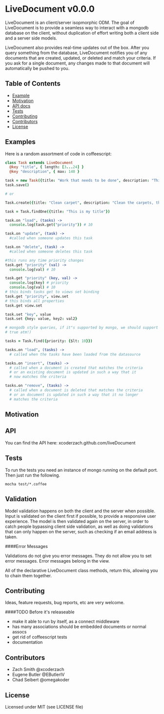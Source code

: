 LiveDocument v0.0.0
===================

  LiveDocument is an client/server isopmorphic ODM.  The goal of LiveDocument
is to provide a seamless way to interact with a mongodb database on the client,
without duplication of effort writing both a client side and a server side
models. 

  LiveDocument also provides real-time updates out of the box.  After you query
something from the database, LiveDocument notifies you of any documents that
are created, updated, or deleted and match your criteria.  If you ask for a
single document, any changes made to that document will automatically be pushed
to you.


Table of Contents
-----------------
  * [Example](#example)
  * [Motivation](#motivation)
  * [API docs](#api)
  * [Tests](#tests)
  * [Contributing](#contributing)
  * [Contributors](#contributors)
  * [License](#license)


<a name = "example"></a>
Examples
--------

Here is a random assortment of code in coffeescript:

```coffeescript
class Task extends LiveDocument
  @key "title", { length: [3...24] }
  @key "description", { max: 140 }

task = new Task({title: "Work that needs to be done", description: "This is some important work", priority:10})
task.save()

# or 

Task.create({title: "Clean carpet", description: "Clean the carpets, they're gross", priority: 4})

task = Task.findOne({title: "This is my title"})

task.on "load", (tasks) ->
  console.log(task.get("priority")) # 10

task.on "update", (task) ->
  #called when someone updates this task

task.on "delete", (task) ->
  #called when someone deletes this task

#this runs any time priority changes
task.get "priority" (val) ->
  console.log(val) # 10

task.get "priority" (key, val) ->
  console.log(key) # priority
  console.log(val) # 10
# this binds tasks get to views set binding
task.get "priority", view.set
# this binds all properties
task.get view.set

task.set "key", value
task.set {key: value, key2: val2}

# mongodb style queries, if it"s supported by mongo, we should support it (not
# true atm!)

tasks = Task.find({priority: {$lt: 10}})

tasks.on "load", (tasks) ->
  # called when the tasks have been loaded from the datasource

tasks.on "insert", (tasks) ->
  # called when a document is created that matches the criteria
  # or an existing document is updated in such a way that it
  # now matches the criteria

tasks.on "remove", (tasks) ->
  # called when a document is deleted that matches the criteria
  # or an document is updated in such a way that it no longer
  # matches the criteria
```
 
<a name = "motivation"></a>
Motivation
----------

<a name = "api"></a>
API 
---

You can find the API here: 
xcoderzach.github.com/liveDocument


<a name = "tests"></a>
Tests 
-----
  To run the tests you need an instance of mongo running on the default port.
Then just run the following.

    mocha test/*.coffee

Validation
----------

  Model validation happens on both the client and the server when possible.
Input is validated on the client first if possible, to provide a responsive
user experience.  The model is then validated again on the server, in order to
catch people bypassing client side validation, as well as doing validations
that can only happen on the server, such as checking if an email address is
taken.

####Error Messages

  Validations do not give you error messages.  They do not allow you to set
error messages.  Error messages belong in the view.

  All of the declarative LiveDocument class methods, return this, allowing you
to chain them together.

<a name = "contributing"></a>
Contributing
------------
  
  Ideas, feature requests, bug reports, etc are very welcome.

####TODO Before it's releaseable
  * make it able to run by itself, as a connect middleware
  * has many associations should be embedded documents or
  normal assocs
  * get rid of coffeescript tests
  * documentation

<a name = "contributors"></a>
Contributors
------------

  * Zach Smith @xcoderzach
  * Eugene Butler @EButlerIV
  * Chad Seibert @omegakoder

<a name = "license"></a>
License
-------

  Licensed under MIT (see LICENSE file)
